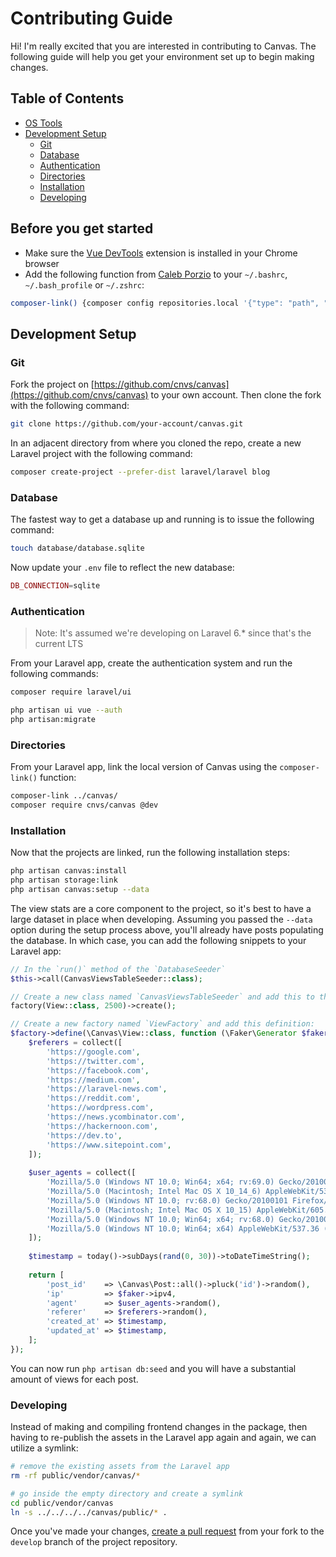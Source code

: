 # Contributing Guide

Hi! I'm really excited that you are interested in contributing to Canvas. The following guide will help you get your environment set up to begin making changes.

## Table of Contents

- [OS Tools](#before-you-get-started)
- [Development Setup](#development-setup)
	- [Git](#git)
	- [Database](#database)
	- [Authentication](#authentication)
	- [Directories](#directories)
	- [Installation](#installation)
	- [Developing](#developing)

## Before you get started

- Make sure the [Vue DevTools](https://chrome.google.com/webstore/detail/vuejs-devtools/nhdogjmejiglipccpnnnanhbledajbpd?hl=en) extension is installed in your Chrome browser
- Add the following function from [Caleb Porzio](https://calebporzio.com/bash-alias-composer-link-use-local-folders-as-composer-dependancies/) to your `~/.bashrc`, `~/.bash_profile` or `~/.zshrc`:

```bash
composer-link() {composer config repositories.local '{"type": "path", "url": "'$1'"}' --file composer.json}
```

## Development Setup

### Git

Fork the project on [https://github.com/cnvs/canvas](https://github.com/cnvs/canvas) to your own account. Then clone the fork with the following command:

```bash
git clone https://github.com/your-account/canvas.git
```

In an adjacent directory from where you cloned the repo, create a new Laravel project with the following command:

```bash
composer create-project --prefer-dist laravel/laravel blog
```

### Database

The fastest way to get a database up and running is to issue the following command:

```bash
touch database/database.sqlite
```

Now update your `.env` file to reflect the new database:

```php
DB_CONNECTION=sqlite
```

### Authentication

> Note: It's assumed we're developing on Laravel 6.* since that's the current LTS

From your Laravel app, create the authentication system and run the following commands:

```bash
composer require laravel/ui

php artisan ui vue --auth
php artisan:migrate
```

### Directories

From your Laravel app, link the local version of Canvas using the `composer-link()` function:

```bash
composer-link ../canvas/
composer require cnvs/canvas @dev
```

### Installation

Now that the projects are linked, run the following installation steps:

```bash
php artisan canvas:install
php artisan storage:link
php artisan canvas:setup --data
```

The view stats are a core component to the project, so it's best to have a large dataset in place when developing. Assuming you passed the `--data` option during the setup process above, you'll already have posts populating the database. In which case, you can add the following snippets to your Laravel app:

```php
// In the `run()` method of the `DatabaseSeeder`
$this->call(CanvasViewsTableSeeder::class);

// Create a new class named `CanvasViewsTableSeeder` and add this to the `run()` method:
factory(View::class, 2500)->create();

// Create a new factory named `ViewFactory` and add this definition:
$factory->define(\Canvas\View::class, function (\Faker\Generator $faker) {
    $referers = collect([
        'https://google.com',
        'https://twitter.com',
        'https://facebook.com',
        'https://medium.com',
        'https://laravel-news.com',
        'https://reddit.com',
        'https://wordpress.com',
        'https://news.ycombinator.com',
        'https://hackernoon.com',
        'https://dev.to',
        'https://www.sitepoint.com',
    ]);
    
    $user_agents = collect([
        'Mozilla/5.0 (Windows NT 10.0; Win64; x64; rv:69.0) Gecko/20100101 Firefox/69.0',
        'Mozilla/5.0 (Macintosh; Intel Mac OS X 10_14_6) AppleWebKit/537.36 (KHTML, like Gecko) Chrome/77.0.3865.90 Safari/537.36',
        'Mozilla/5.0 (Windows NT 10.0; rv:68.0) Gecko/20100101 Firefox/68.0',
        'Mozilla/5.0 (Macintosh; Intel Mac OS X 10_15) AppleWebKit/605.1.15 (KHTML, like Gecko) Version/13.0.2 Safari/605.1.15',
        'Mozilla/5.0 (Windows NT 10.0; Win64; x64; rv:68.0) Gecko/20100101 Firefox/68.0',
        'Mozilla/5.0 (Windows NT 10.0; Win64; x64) AppleWebKit/537.36 (KHTML, like Gecko) Chrome/74.0.3729.169 Safari/537.36',
    ]);
    
    $timestamp = today()->subDays(rand(0, 30))->toDateTimeString();
    
    return [
        'post_id'    => \Canvas\Post::all()->pluck('id')->random(),
        'ip'         => $faker->ipv4,
        'agent'      => $user_agents->random(),
        'referer'    => $referers->random(),
        'created_at' => $timestamp,
        'updated_at' => $timestamp,
    ];
});
```

You can now run `php artisan db:seed` and you will have a substantial amount of views for each post.

### Developing

Instead of making and compiling frontend changes in the package, then having to re-publish the assets in the Laravel app again and again, we can utilize a symlink: 

```bash
# remove the existing assets from the Laravel app
rm -rf public/vendor/canvas/*

# go inside the empty directory and create a symlink
cd public/vendor/canvas
ln -s ../../../../canvas/public/* .
```

Once you've made your changes, [create a pull request](https://github.com/cnvs/canvas/compare) from your fork to the `develop` branch of the project repository.
